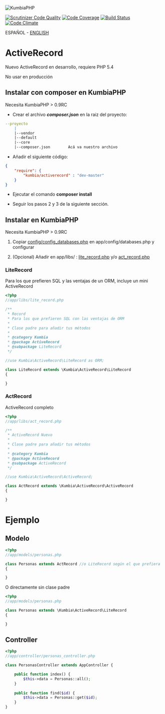 ![KumbiaPHP](https://proto.kumbiaphp.com/img/kumbiaphp.png)

[![Scrutinizer Code Quality](https://scrutinizer-ci.com/g/KumbiaPHP/ActiveRecord/badges/quality-score.png?s=f7230602070a9e9605d46544197bcdac46166612)](https://scrutinizer-ci.com/g/KumbiaPHP/ActiveRecord/)
[![Code Coverage](https://scrutinizer-ci.com/g/KumbiaPHP/ActiveRecord/badges/coverage.png?s=58997633701e84050c0ebd5334f3eb1bb8b7ad42)](https://scrutinizer-ci.com/g/KumbiaPHP/ActiveRecord/)
[![Build Status](https://travis-ci.org/KumbiaPHP/ActiveRecord.png?branch=master)](https://travis-ci.org/KumbiaPHP/ActiveRecord)
[![Code Climate](https://codeclimate.com/github/KumbiaPHP/ActiveRecord/badges/gpa.svg)](https://codeclimate.com/github/KumbiaPHP/ActiveRecord)

ESPAÑOL - [ENGLISH](/README.en.md)

# ActiveRecord

Nuevo ActiveRecord en desarrollo, requiere PHP 5.4

No usar en producción

## Instalar con composer en KumbiaPHP

Necesita KumbiaPHP > 0.9RC

* Crear el archivo ***composer.json*** en la raiz del proyecto:

```yml
--proyecto  
    |  
    |--vendor  
    |--default  
    |--core  
    |--composer.json        Acá va nuestro archivo  
```

* Añadir el siguiente código:

```json
{
    "require": {
        "kumbia/activerecord" : "dev-master"
    }
}
```

* Ejecutar el comando **composer install**

* Seguir los pasos 2 y 3 de la siguiente sección.

## Instalar en KumbiaPHP

Necesita KumbiaPHP > 0.9RC

1. Copiar [config/config_databases.php](config/config_databases.php) en app/config/databases.php y configurar

2. (Opcional) Añadir en app/libs/ : [lite_record.php](#literecord) y/o [act_record.php](#actrecord)


### LiteRecord

Para los que prefieren SQL y las ventajas de un ORM, incluye un mini ActiveRecord

```php
<?php
//app/libs/lite_record.php

/**
 * Record 
 * Para los que prefieren SQL con las ventajas de ORM
 *
 * Clase padre para añadir tus métodos
 *
 * @category Kumbia
 * @package ActiveRecord
 * @subpackage LiteRecord
 */

//use Kumbia\ActiveRecord\LiteRecord as ORM;

class LiteRecord extends \Kumbia\ActiveRecord\LiteRecord
{

}
```

### ActRecord

ActiveRecord completo

```php
<?php
//app/libs/act_record.php

/**
 * ActiveRecord Nuevo
 *
 * Clase padre para añadir tus métodos
 *
 * @category Kumbia
 * @package ActiveRecord
 * @subpackage ActiveRecord
 */

//use Kumbia\ActiveRecord\ActiveRecord;

class ActRecord extends \Kumbia\ActiveRecord\ActiveRecord
{

}
```

# Ejemplo

## Modelo

```php
<?php
//app/models/personas.php

class Personas extends ActRecord //o LiteRecord según el que prefiera
{

}
```
O directamente sin clase padre
```php
<?php
//app/models/personas.php

class Personas extends \Kumbia\ActiveRecord\LiteRecord
{

}
```
## Controller

```php
<?php
//app/controller/personas_controller.php

class PersonasController extends AppController {

    public function index() {
        $this->data = Personas::all();
    }
    
    public function find($id) {
        $this->data = Personas::get($id);
    }
}
```

